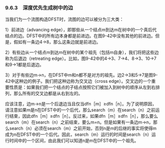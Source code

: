 ### 9.6.3　深度优先生成树中的边

当我们为一个流图构造DFST时，流图的边可以被分为三大类：

1）前进边（advancing edge），即那些从一个结点m到达m在树中的一个真后代结点的边。DFST中的所有边本身都是前进边。在图9-42中没有其他的前进边。但是，假如有一条边4→8，那么这条边就是前进边。

2）有些边从一个结点m到达m在树中的某个祖先（包括m自身），我们将把这些边称为后退边（retreating edge）。比如，图9-42中的4→3、7→4、8→3、10→7和9→1都是后退边。

3）对于有些边m→n，在DFST中m和n都不是对方的祖先。边2→3和5→7是图9-42中这种边的例子。我们把这种边称为交叉边（cross edge）。交叉边的一个重要性质是：如果我们把一个结点的子结点按照它们被加入到树中的顺序从左到右排列，那么所有的交叉边都是从右到左的。

应该注意，边m→n是一个后退边当且仅当dfn［m］≥dfn［n］。为了说明原因，请注意如果m是n在DFST中的一个后代，那么search（m）在search（n）之前运行结束，因此dfn［m］≥dfn［n］。反过来，如果dfn［m］≥dfn［n］，那么要么search（m）在search（n）之前结束，要么m=n。但是如果有一条边m→n，那么search（n）必须在search（m）之前开始，否则n是m的后继的事实将使得m成为n在DFST中的一个后代。因此，search（m）运行的时间是search（n）运行时间中的一个区间，由此我们可以知道n是m在DFST中的一个祖先。